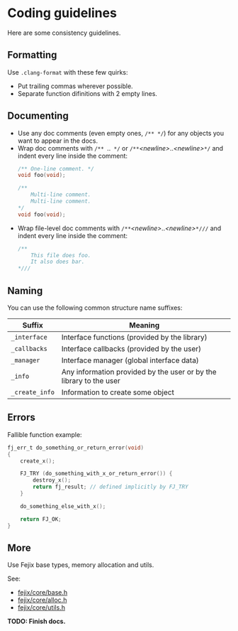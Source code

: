 # Coding guidelines

Here are some consistency guidelines.

## Formatting

Use `.clang-format` with these few quirks:

* Put trailing commas wherever possible.
* Separate function difinitions with 2 empty lines.

## Documenting

* Use any doc comments (even empty ones, `/** */`) for any objects you want to appear in the docs.
* Wrap doc comments with `/** `..` */` or `/**`*\<newline\>*..*\<newline\>*`*/`
  and indent every line inside the comment:
    ```c
    /** One-line comment. */
    void foo(void);

    /**
        Multi-line comment.
        Multi-line comment.
    */
    void foo(void);
    ```
* Wrap file-level doc comments with `/**`*\<newline\>*..*\<newline\>*`*///`
  and indent every line inside the comment:
    ```c
    /**
        This file does foo.
        It also does bar.
    *///
    ```

## Naming

You can use the following common structure name suffixes:

| Suffix | Meaning |
| ------ | ------- |
| `_interface` | Interface functions (provided by the library) |
| `_callbacks` | Interface callbacks (provided by the user) |
| `_manager` | Interface manager (global interface data) |
| `_info` | Any information provided by the user or by the library to the user |
| `_create_info` | Information to create some object |

## Errors

Fallible function example:

```c
fj_err_t do_something_or_return_error(void)
{
    create_x();

    FJ_TRY (do_something_with_x_or_return_error()) {
        destroy_x();
        return fj_result; // defined implicitly by FJ_TRY
    }

    do_something_else_with_x();

    return FJ_OK;
}
```

## More

Use Fejix base types, memory allocation and utils.

See:
* [fejix/core/base.h](../../include/fejix/core/base.h)
* [fejix/core/alloc.h](../../include/fejix/core/alloc.h)
* [fejix/core/utils.h](../../include/fejix/core/utils.h)

**TODO: Finish docs.**
